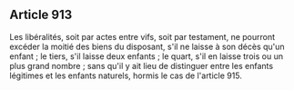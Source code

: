 Article 913
----
Les libéralités, soit par actes entre vifs, soit par testament, ne pourront
excéder la moitié des biens du disposant, s'il ne laisse à son décès qu'un
enfant ; le tiers, s'il laisse deux enfants ; le quart, s'il en laisse trois ou
un plus grand nombre ; sans qu'il y ait lieu de distinguer entre les enfants
légitimes et les enfants naturels, hormis le cas de l'article 915.
